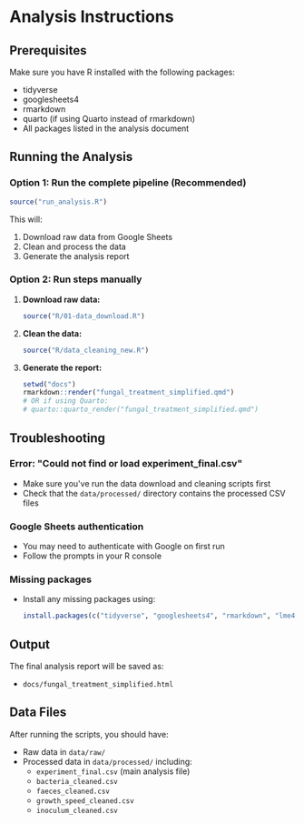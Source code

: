 # Analysis Instructions

## Prerequisites

Make sure you have R installed with the following packages:
- tidyverse
- googlesheets4
- rmarkdown
- quarto (if using Quarto instead of rmarkdown)
- All packages listed in the analysis document

## Running the Analysis

### Option 1: Run the complete pipeline (Recommended)

```r
source("run_analysis.R")
```

This will:
1. Download raw data from Google Sheets
2. Clean and process the data
3. Generate the analysis report

### Option 2: Run steps manually

1. **Download raw data:**
   ```r
   source("R/01-data_download.R")
   ```

2. **Clean the data:**
   ```r
   source("R/data_cleaning_new.R")
   ```

3. **Generate the report:**
   ```r
   setwd("docs")
   rmarkdown::render("fungal_treatment_simplified.qmd")
   # OR if using Quarto:
   # quarto::quarto_render("fungal_treatment_simplified.qmd")
   ```

## Troubleshooting

### Error: "Could not find or load experiment_final.csv"
- Make sure you've run the data download and cleaning scripts first
- Check that the `data/processed/` directory contains the processed CSV files

### Google Sheets authentication
- You may need to authenticate with Google on first run
- Follow the prompts in your R console

### Missing packages
- Install any missing packages using:
  ```r
  install.packages(c("tidyverse", "googlesheets4", "rmarkdown", "lme4", "lmerTest", "emmeans"))
  ```

## Output

The final analysis report will be saved as:
- `docs/fungal_treatment_simplified.html`

## Data Files

After running the scripts, you should have:
- Raw data in `data/raw/`
- Processed data in `data/processed/` including:
  - `experiment_final.csv` (main analysis file)
  - `bacteria_cleaned.csv`
  - `faeces_cleaned.csv`
  - `growth_speed_cleaned.csv`
  - `inoculum_cleaned.csv`